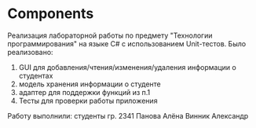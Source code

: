 # Components

Реализация лабораторной работы по предмету "Технологии программирования" на языке C# с использованием Unit-тестов.
Было реализовано:
1. GUI для добавления/чтения/изменения/удаления информации о студентах
2. модель хранения информации о студенте
3. адаптер для поддержки функций из п.1
4. Тесты для проверки работы приложения


Работу выполнили:
студенты гр. 2341
Панова Алёна
Винник Александр
